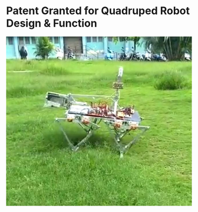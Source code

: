 # Patent Granted for Quadruped Robot Design & Function

[![Watch the video](https://raw.githubusercontent.com/prathmeshlonkar10/Patent_Quadruped_Robot/main/GMC_1.jpg)](https://raw.githubusercontent.com/prathmeshlonkar10/Patent_Quadruped_Robot/main/GMC_2.mp4)


